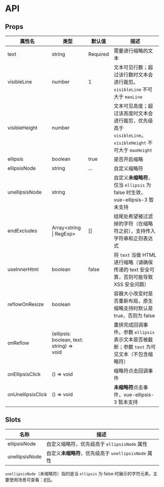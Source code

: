 # API

## Props

| 属性名            | 类型                                      | 默认值   | 描述                                                                                                     |
| ----------------- | ----------------------------------------- | -------- | -------------------------------------------------------------------------------------------------------- |
| text              | string                                    | Required | 需要进行缩略的文本                                                                                       |
| visibleLine       | number                                    | 1        | 文本可见行数；超过该行数时文本会进行裁剪。`visibleLine` 不可大于 `maxLine`                               |
| visibleHeight     | number                                    |          | 文本可见高度；超过该高度时文本会进行裁剪，优先级高于 `visibleLine`。`visibleHeight` 不可大于 `maxHeight` |
| ellipsis          | boolean                                   | true     | 是否开启缩略                                                                                             |
| ellipsisNode      | string                                    | ...      | 自定义缩略符                                                                                             |
| unellipsisNode    | string                                    |          | 自定义**未缩略符**，仅当 `ellipsis` 为 false 时生效，vue-ellipsis-3 暂未支持                             |
| endExcludes       | Array<string \| RegExp>                    | []       | 结尾处希望被过滤掉的字符（在缩略符之前），支持传入字符串和正则表达式                                     |
| useInnerHtml      | boolean                                   | false    | 将 `text` 当做 HTML 进行缩略（请确保传递的 text 安全可靠，否则可能导致 XSS 安全问题）                    |
| reflowOnResize    | boolean                                   |          | 容器大小改变时是否重新布局，原生缩略支持时默认是 true，否则为 false                                      |
| onReflow          | (ellipsis: boolean, text: string) => void |          | 重排完成回调事件。参数 `ellipsis` 表示文本是否被截断；参数 `text` 为可见文本（不包含缩略符）             |
| onEllipsisClick   | () => void                                |          | 缩略符点击回调事件                                                                                       |
| onUnellipsisClick | () => void                                |          | **未缩略符**点击事件，vue-ellipsis-3 暂未支持                                                            |

## Slots

| 名称           | 描述                                                 |
| -------------- | ---------------------------------------------------- |
| ellipsisNode   | 自定义缩略符，优先级高于 `ellipsisNode` 属性         |
| unellipsisNode | 自定义**未缩略符**，优先级高于 `unellipsisNode` 属性 |

`unellipsisNode`（未缩略符）指的是当 `ellipsis` 为 false 时展示的字符元素，主要使用场景可查看：[#15](https://github.com/ruofee/vue-ellipsis-component/issues/15)。